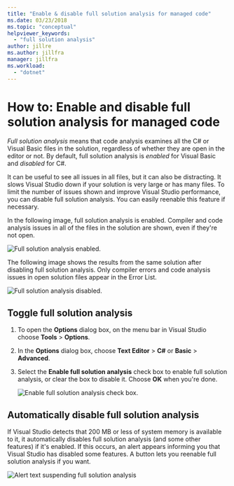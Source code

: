 ```yaml
---
title: "Enable & disable full solution analysis for managed code"
ms.date: 03/23/2018
ms.topic: "conceptual"
helpviewer_keywords:
  - "full solution analysis"
author: jillre
ms.author: jillfra
manager: jillfra
ms.workload:
  - "dotnet"
---
```

# How to: Enable and disable full solution analysis for managed code

*Full solution analysis* means that code analysis examines all the C# or Visual Basic files in the solution, regardless of whether they are open in the editor or not. By default, full solution analysis is *enabled* for Visual Basic and *disabled* for C#.

It can be useful to see all issues in all files, but it can also be distracting. It slows Visual Studio down if your solution is very large or has many files. To limit the number of issues shown and improve Visual Studio performance, you can disable full solution analysis. You can easily reenable this feature if necessary.

In the following image, full solution analysis is enabled. Compiler and code analysis issues in all of the files in the solution are shown, even if they're not open.

![Full solution analysis enabled.](../code-quality/media/fsa_enabled.png)

The following image shows the results from the same solution after disabling full solution analysis. Only compiler errors and code analysis issues in open solution files appear in the Error List.

![Full solution analysis disabled.](../code-quality/media/fsa_disabled.png)

## Toggle full solution analysis

1. To open the **Options** dialog box, on the menu bar in Visual Studio choose **Tools** > **Options**.

1. In the **Options** dialog box, choose **Text Editor** > **C#** or **Basic** > **Advanced**.

1. Select the **Enable full solution analysis** check box to enable full solution analysis, or clear the box to disable it. Choose **OK** when you're done.

   ![Enable full solution analysis check box.](../code-quality/media/options-enable-full-solution-analysis.png)

## Automatically disable full solution analysis

If Visual Studio detects that 200 MB or less of system memory is available to it, it automatically disables full solution analysis (and some other features) if it's enabled. If this occurs, an alert appears informing you that Visual Studio has disabled some features. A button lets you reenable full solution analysis if you want.

![Alert text suspending full solution analysis](../code-quality/media/fsa_alert.png)
